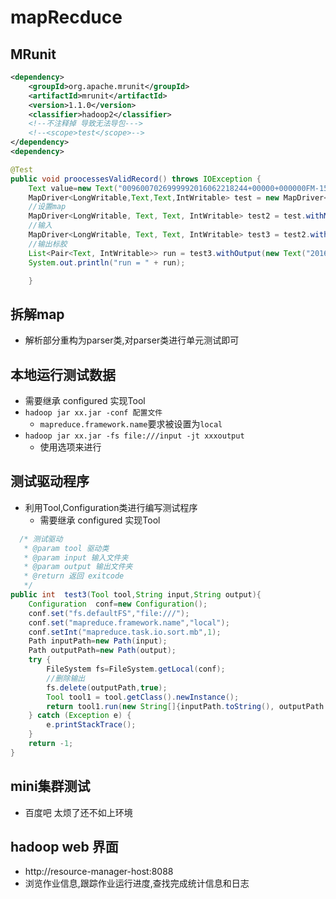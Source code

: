 # mapRecduce

## MRunit

```xml
<dependency>
    <groupId>org.apache.mrunit</groupId>
    <artifactId>mrunit</artifactId>
    <version>1.1.0</version>
    <classifier>hadoop2</classifier>
    <!--不注释掉 导致无法导包--->
    <!--<scope>test</scope>-->
</dependency>
<dependency>
```

```java
@Test
public void proocessesValidRecord() throws IOException {
    Text value=new Text("0096007026999992016062218244+00000+000000FM-15+702699999V0209999C000019999999N999999999+03401+01801999999ADDMA1101731999999REMMET069MOBOB0 METAR 7026 //008 000000 221824Z AUTO 00000KT //// 34/18 A3004=");
    MapDriver<LongWritable,Text,Text,IntWritable> test = new MapDriver<>();
    //设置map
    MapDriver<LongWritable, Text, Text, IntWritable> test2 = test.withMapper(( new MaxTemperatureMapper()));
    //输入
    MapDriver<LongWritable, Text, Text, IntWritable> test3 = test2.withInput(new LongWritable(2), value);
    //输出标胶
    List<Pair<Text, IntWritable>> run = test3.withOutput(new Text("2016"), new IntWritable(340)).runTest(); //runTest 进行测试
    System.out.println("run = " + run);

    }
```

## 拆解map

- 解析部分重构为parser类,对parser类进行单元测试即可

## 本地运行测试数据

- 需要继承 configured 实现Tool
- `hadoop jar xx.jar -conf 配置文件`
  - `mapreduce.framework.name`要求被设置为`local`
- `hadoop jar xx.jar -fs file:///input -jt xxxoutput`
  - 使用选项来进行

## 测试驱动程序

- 利用Tool,Configuration类进行编写测试程序
  - 需要继承 configured 实现Tool

```java
  /* 测试驱动
   * @param tool 驱动类
   * @param input 输入文件夹
   * @param output 输出文件夹
   * @return 返回 exitcode
   */
public int  test3(Tool tool,String input,String output){
    Configuration  conf=new Configuration();
    conf.set("fs.defaultFS","file:///");
    conf.set("mapreduce.framework.name","local");
    conf.setInt("mapreduce.task.io.sort.mb",1);
    Path inputPath=new Path(input);
    Path outputPath=new Path(output);
    try {
        FileSystem fs=FileSystem.getLocal(conf);
        //删除输出
        fs.delete(outputPath,true);
        Tool tool1 = tool.getClass().newInstance();
        return tool1.run(new String[]{inputPath.toString(), outputPath.toString()});
    } catch (Exception e) {
        e.printStackTrace();
    }
    return -1;
}


```

## mini集群测试

- 百度吧 太烦了还不如上环境

## hadoop web 界面

- http://resource-manager-host:8088
- 浏览作业信息,跟踪作业运行进度,查找完成统计信息和日志
